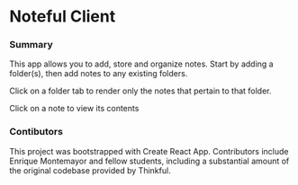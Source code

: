 # Noteful Client


### Summary
This app allows you to add, store and organize notes.
Start by adding a folder(s), then add notes to any existing folders.

Click on a folder tab to render only the notes that pertain to that folder.

Click on a note to view its contents


### Contibutors
This project was bootstrapped with Create React App. Contributors include Enrique Montemayor and fellow students, including a substantial amount of the original codebase provided by Thinkful.

